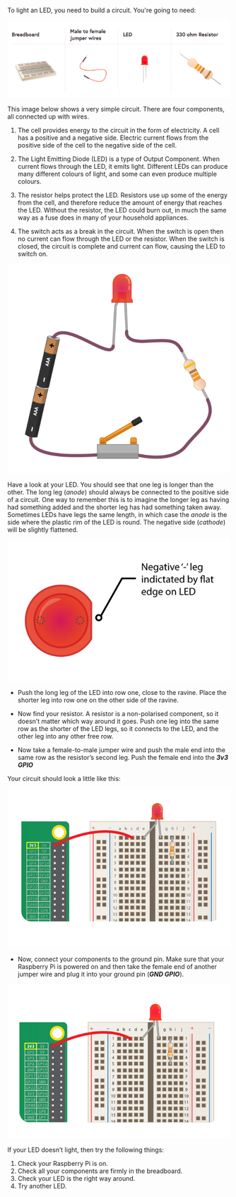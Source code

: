 To light an LED, you need to build a circuit. You're going to need:

![Circuit Requirements](images/circuit-requirements.png)

This image below shows a very simple circuit. There are four components, all connected up with wires.

1) The cell provides energy to the circuit in the form of electricity. A cell has a positive and a negative side. Electric current flows from the positive side of the cell to the negative side of the cell.

2) The Light Emitting Diode (LED) is a type of Output Component. When current flows through the LED, it emits light. Different LEDs can produce many different colours of light, and some can even produce multiple colours.

3) The resistor helps protect the LED. Resistors use up some of the energy from the cell, and therefore reduce the amount of energy that reaches the LED. Without the resistor, the LED could burn out, in much the same way as a fuse does in many of your household appliances.

4) The switch acts as a break in the circuit. When the switch is open then no current can flow through the LED or the resistor. When the switch is closed, the circuit is complete and current can flow, causing the LED to switch on.

![Simple Circuit](images/simple-circuit.png)

Have a look at your LED. You should see that one leg is longer than the other. The long leg (<i>anode</i>) should always be connected to the positive side of a circuit. One way to remember this is to imagine the longer leg as having had something added and the shorter leg has had something taken away. Sometimes LEDs have legs the same length, in which case the <i>anode</i> is the side where the plastic rim of the LED is round. The negative side (<i>cathode</i>) will be slightly flattened.

![LED Closeup](images/LEDcloseup.png)

+ Push the long leg of the LED into row one, close to the ravine. Place the shorter leg into row one on the other side of the ravine.

+ Now find your resistor. A resistor is a non-polarised component, so it doesn’t matter which way around it goes. Push one leg into the same row as the shorter of the LED legs, so it connects to the LED, and the other leg into any other free row.

+ Now take a female-to-male jumper wire and push the male end into the same row as the resistor’s second leg. Push the female end into the ***3v3 GPIO***

Your circuit should look a little like this:

![Circuit Missing Ground](images/ground-missing.png)

+ Now, connect your components to the ground pin. Make sure that your Raspberry Pi is powered on and then take the female end of another jumper wire and plug it into your ground pin (***GND GPIO***).

![Circuit Current Flow](images/circuit-current-flow.gif)

If your LED doesn’t light, then try the following things:
1) Check your Raspberry Pi is on.
2) Check all your components are firmly in the breadboard.
3) Check your LED is the right way around.
4) Try another LED.
